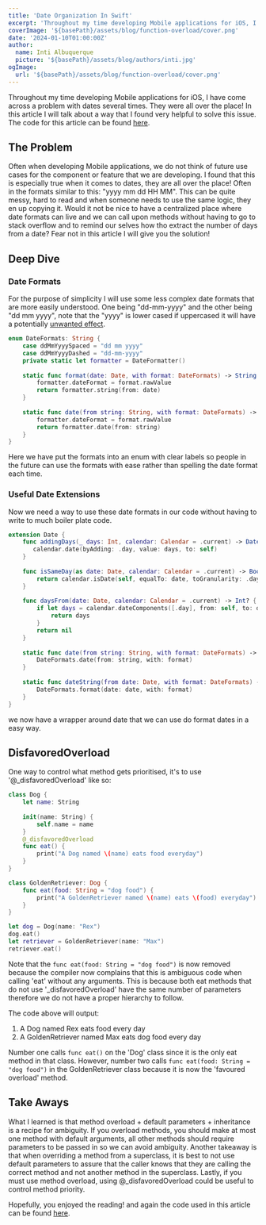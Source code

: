 ```yaml
---
title: 'Date Organization In Swift'
excerpt: 'Throughout my time developing Mobile applications for iOS, I have come across a problem with dates several times. They were all over the place! In this article I will talk about a way that I found very helpful to solve this issue.'
coverImage: '${basePath}/assets/blog/function-overload/cover.png'
date: '2024-01-10T01:00:00Z'
author:
  name: Inti Albuquerque
  picture: '${basePath}/assets/blog/authors/inti.jpg'
ogImage:
  url: '${basePath}/assets/blog/function-overload/cover.png'
---
```


Throughout my time developing Mobile applications for iOS, I have come across a problem with dates several times. They were all over the place! In this article I will talk about a way that I found very helpful to solve this issue. The code for this article can be found [here](https://github.com/intiMRA/DateHelper).

## The Problem

Often when developing Mobile applications, we do not think of future use cases for the component or feature that we are developing. I found that this is especially true when it comes to dates, they are all over the place! Often in the formats similar to this: "yyyy mm dd HH MM". This can be quite messy, hard to read and when someone needs to use the same logic, they en up copying it. Would it not be nice to have a centralized place where date formats can live and we can call upon methods without having to go to stack overflow and to remind our selves how tho extract the number of days from a date? Fear not in this article I will give you the solution!

## Deep Dive

### Date Formats

For the purpose of simplicity I will use some less complex date formats that are more easily understood. One being "dd-mm-yyyy" and the other being "dd mm yyyy", note that the "yyyy" is lower cased if uppercased it will have a potentially [unwanted effect](https://stackoverflow.com/questions/15133549/difference-between-yyyy-and-yyyy-in-nsdateformatter#:~:text=yyyy%20specifies%20the%20calendar%20year,should%20use%20the%20calendar%20year). 

``` swift
enum DateFormats: String {
    case ddMmYyyySpaced = "dd mm yyyy"
    case ddMmYyyyDashed = "dd-mm-yyyy"
    private static let formatter = DateFormatter()
    
    static func format(date: Date, with format: DateFormats) -> String {
        formatter.dateFormat = format.rawValue
        return formatter.string(from: date)
    }
    
    static func date(from string: String, with format: DateFormats) -> Date? {
        formatter.dateFormat = format.rawValue
        return formatter.date(from: string)
    }
}
```

Here we have put the formats into an enum with clear labels so people in the future can use the formats with ease rather than spelling the date format each time.

### Useful Date Extensions

Now we need a way to use these date formats in our code without having to write to much boiler plate code.

``` swift
extension Date {
    func addingDays(_ days: Int, calendar: Calendar = .current) -> Date? {
       calendar.date(byAdding: .day, value: days, to: self)
    }
    
    func isSameDay(as date: Date, calendar: Calendar = .current) -> Bool {
        return calendar.isDate(self, equalTo: date, toGranularity: .day)
    }
    
    func daysFrom(date: Date, calendar: Calendar = .current) -> Int? {
        if let days = calendar.dateComponents([.day], from: self, to: date).day {
            return days
        }
        return nil
    }
    
    static func date(from string: String, with format: DateFormats) -> Date? {
        DateFormats.date(from: string, with: format)
    }
    
    static func dateString(from date: Date, with format: DateFormats) -> String {
        DateFormats.format(date: date, with: format)
    }
}
```

we now have a wrapper around date that we can use do format dates in a easy way.

## DisfavoredOverload

One way to control what method gets prioritised, it's to use '@_disfavoredOverload' like so:

```swift
class Dog {
    let name: String
    
    init(name: String) {
        self.name = name
    }
    @_disfavoredOverload
    func eat() {
        print("A Dog named \(name) eats food everyday")
    }
}

class GoldenRetriever: Dog {
    func eat(food: String = "dog food") {
        print("A GoldenRetriever named \(name) eats \(food) everyday")
    }
}

let dog = Dog(name: "Rex")
dog.eat()
let retriever = GoldenRetriever(name: "Max")
retriever.eat()
```

Note that the ```func eat(food: String = "dog food")``` is now removed because the compiler now complains that this is ambiguous code when calling 'eat' without any arguments. This is because both eat methods that do not use '_disfavoredOverload' have the same number of parameters therefore we do not have a proper hierarchy to follow.

The code above will output:

1. A Dog named Rex eats food every day
2. A GoldenRetriever named Max eats dog food every day

Number one calls ```func eat()``` on the 'Dog' class since it is the only eat method in that class. However, number two calls ```func eat(food: String = "dog food")``` in the GoldenRetriever class because it is now the 'favoured overload' method.

## Take Aways

What I learned is that method overload + default parameters + inheritance is a recipe for ambiguity. If you overload methods, you should make at most one method with default arguments, all other methods should require parameters to be passed in so we can avoid ambiguity. Another takeaway is that when overriding a method from a superclass, it is best to not use default parameters to assure that the caller knows that they are calling the correct method and not another method in the superclass. Lastly, if you must use method overload, using @_disfavoredOverload could be useful to control method priority.

Hopefully, you enjoyed the reading! and again the code used in this article can be found [here](https://github.com/intiMRA/Function-Overload-Swift/blob/main/Contents.swift).
